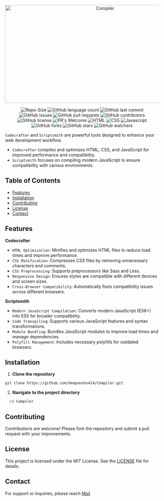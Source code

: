 <div align="center">
<div>
      <img src="https://socialify.git.ci/deepanshu414/Compiler/image?forks=1&issues=1&name=1&pattern=Floating%20Cogs&pulls=1&stargazers=1&theme=Auto" alt="Compiler" width="640" height="320" />
   </div>
   <div>
   
   ![Repo-Size](https://img.shields.io/github/repo-size/deepanshu414/Compiler)
   ![GitHub language count](https://img.shields.io/github/languages/count/deepanshu414/Compiler)
   ![GitHub last commit](https://img.shields.io/github/last-commit/deepanshu414/Compiler)
   ![GitHub issues](https://img.shields.io/github/issues/deepanshu414/Compiler)
   ![GitHub pull requests](https://img.shields.io/github/issues-pr/deepanshu414/Compiler)
   ![GitHub contributors](https://img.shields.io/github/contributors/deepanshu414/Compiler)
   ![GitHub license](https://img.shields.io/github/license/deepanshu414/Compiler)
   ![PR's Welcome](https://img.shields.io/badge/PRs-welcome-brightgreen.svg?style=flat-square%29%5D%28http%3A%2F%2Fmakeapullrequest.com%29)
  ![HTML](https://img.shields.io/badge/HTML-e34c26?style=flat&logo=html5&logoColor=white)
  ![CSS](https://img.shields.io/badge/CSS-563d7c?&style=flat&logo=css3&logoColor=white)
   ![Javascript](https://img.shields.io/badge/JavaScript-323330?style=flat&logo=javascript&logoColor=F7DF1E)
      ![GitHub forks](https://img.shields.io/github/forks/deepanshu414/Compiler)
   ![GitHub stars](https://img.shields.io/github/stars/deepanshu414/Compiler)
   ![GitHub watchers](https://img.shields.io/github/watchers/deepanshu414/Compiler)
   </div>
</div>

`Codecrafter` and `Scriptsmith` are powerful tools designed to enhance your web development workflow.
- `Codecrafter` compiles and optimizes HTML, CSS, and JavaScript for improved performance and compatibility.
- `Scriptsmith` focuses on compiling modern JavaScript to ensure compatibility with various environments.

## Table of Contents
- [Features](#features)
- [Installation](#installation)
- [Contributing](#contributing)
- [License](#license)
- [Contact](#contact)

<h2 >Features</h2>

**Codecrafter**

- `HTML Optimization`: Minifies and optimizes HTML files to reduce load times and improve performance.
- `CSS Minification`: Compresses CSS files by removing unnecessary characters and comments.
- `CSS Preprocessing`: Supports preprocessors like Sass and Less.
- `Responsive Design`: Ensures styles are compatible with different devices and screen sizes.
- `Cross-Browser Compatibility`: Automatically fixes compatibility issues across different browsers.

**Scriptsmith**

- `Modern JavaScript Compilation`: Converts modern JavaScript (ES6+) into ES5 for broader compatibility.
- `Code Transpiling`: Supports various JavaScript features and syntax transformations.
- `Module Bundling`: Bundles JavaScript modules to improve load times and manage dependencies.
- `Polyfill Management`: Includes necessary polyfills for outdated browsers.

<h2>Installation</h2>

1. **Clone the repository**

```sh
git clone https://github.com/deepanshu414/Compiler.git
```
2. **Navigate to the project directory**
  ```sh
    cd Compiler
  ```
<h2>Contributing</h2>

Contributions are welcome! Please fork the repository and submit a pull request with your improvements.

<h2>License</h2>

This project is licensed under the MIT License. See the [LICENSE](https://github.com/deepanshu414/Compiler/blob/main/LICENSE) file for details.

<h2>Contact</h2>

For support or inquiries, please reach [Mail](mailto:deepanshuantil4113@gmail.com)
